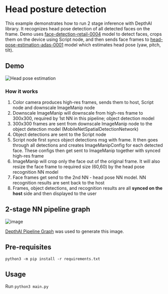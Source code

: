# Head posture detection

This example demonstrates how to run 2 stage inference with DepthAI library.
It recognizes head pose detection of all detected faces on the frame. Demo uses [face-detection-retail-0004](https://docs.openvino.ai/2021.4/omz_models_model_face_detection_retail_0004.html) model to detect faces, crops them on the device using Script node, and then sends face frames to [head-pose-estimation-adas-0001](https://docs.openvino.ai/2021.4/omz_models_model_head_pose_estimation_adas_0001.html) model which estimates head pose (yaw, pitch, tilt).

## Demo

![Head pose estimation](https://user-images.githubusercontent.com/18037362/172148301-45adb7ce-3aab-478f-8cad-0c05f349ce50.gif)

### How it works

1. Color camera produces high-res frames, sends them to host, Script node and downscale ImageManip node
1. Downscale ImageManip will downscale from high-res frame to 300x300, required by 1st NN in this pipeline; object detection model
1. 300x300 frames are sent from downscale ImageManip node to the object detection model (MobileNetSpatialDetectionNetwork)
1. Object detections are sent to the Script node
1. Script node first syncs object detections msg with frame. It then goes through all detections and creates ImageManipConfig for each detected face. These configs then get sent to ImageManip together with synced high-res frame
1. ImageManip will crop only the face out of the original frame. It will also resize the face frame to required size (60,60) by the head pose recognition NN model
1. Face frames get send to the 2nd NN - head pose NN model. NN recognition results are sent back to the host
1. Frames, object detections, and recognition results are all **synced on the host** side and then displayed to the user

## 2-stage NN pipeline graph

![image](https://user-images.githubusercontent.com/18037362/179375207-1ccf27a6-59bb-4a42-8cae-d8908c4ed51a.png)

[DepthAI Pipeline Graph](https://github.com/geaxgx/depthai_pipeline_graph#depthai-pipeline-graph-experimental) was used to generate this image.

## Pre-requisites

```
python3 -m pip install -r requirements.txt
```

## Usage

Run `python3 main.py`
